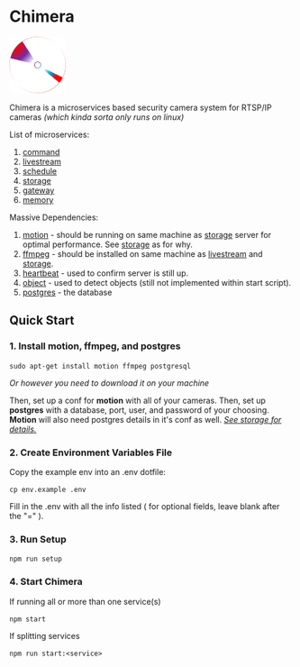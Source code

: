# Chimera 

<img src="command/frontend/res/logo.png" alt="logo" width="100"/>

Chimera is a microservices based security camera system for RTSP/IP cameras *(which kinda sorta only runs on linux)*

List of microservices: 

1. [command](command)
2. [livestream](livestream)
3. [schedule](schedule)
4. [storage](storage)
5. [gateway](gateway)
6. [memory](memory)

Massive Dependencies:
1. [motion](https://github.com/Motion-Project/motion) - should be running on same machine as [storage](storage) server for optimal performance. See [storage](storage) as for why.
2. [ffmpeg](https://ffmpeg.org) - should be installed on same machine as [livestream](livestream) and [storage](storage). 
3. [heartbeat](https://github.com/jjjpanda/heartbeat) - used to confirm server is still up.
4. [object](https://github.com/jjjpanda/object) - used to detect objects (still not implemented within start script).
5. [postgres](https://www.postgresql.org) - the database

## Quick Start

### 1. Install motion, ffmpeg, and postgres
```
sudo apt-get install motion ffmpeg postgresql
```

*Or however you need to download it on your machine*

Then, set up a conf for **motion** with all of your cameras. Then, set up **postgres** with a database, port, user, and password of your choosing. **Motion** will also need postgres details in it's conf as well. [*See storage for details.*](storage) 

### 2. Create Environment Variables File

Copy the example env into an .env dotfile:
```
cp env.example .env
```

Fill in the .env with all the info listed ( for optional fields, leave blank after the "=" ). 

### 3. Run Setup

```
npm run setup
```

### 4. Start Chimera

If running all or more than one service(s)
```
npm start
```
If splitting services
```
npm run start:<service>
```